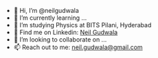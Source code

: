 - 👋 Hi, I’m @neilgudwala
- 🌱 I’m currently learning ...
- 📑 I’m studying Physics at BITS Pilani, Hyderabad
- 👀 Find me on Linkedin: [Neil Gudwala](https://www.linkedin.com/in/neil-gudwala-474a2724a/)
- 💞️ I’m looking to collaborate on ...
- 📫 Reach out to me: neil.gudwala@gmail.com

<!---
neilgudwala/neilgudwala is a ✨ special ✨ repository because its `README.md` (this file) appears on your GitHub profile.
You can click the Preview link to take a look at your changes.
--->
